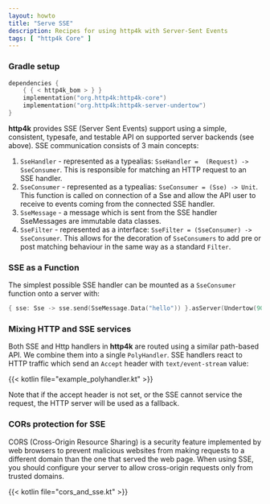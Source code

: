 ```yaml
---
layout: howto
title: "Serve SSE"
description: Recipes for using http4k with Server-Sent Events
tags: [ "http4k Core" ]
---
```


### Gradle setup

```kotlin
dependencies {
    { { < http4k_bom > } }
    implementation("org.http4k:http4k-core")
    implementation("org.http4k:http4k-server-undertow")
}
```

**http4k** provides SSE (Server Sent Events) support using a simple, consistent, typesafe, and testable API on supported
server backends (see above). SSE communication consists of 3 main concepts:

1. `SseHandler` - represented as a typealias: `SseHandler =  (Request) -> SseConsumer`. This is responsible for matching
   an HTTP request to an SSE handler.
1. `SseConsumer` - represented as a typealias: `SseConsumer = (Sse) -> Unit`. This function is called on connection of a
   Sse and allow the API user to receive to events coming from the connected SSE handler.
1. `SseMessage` - a message which is sent from the SSE handler SseMessages are immutable data classes.
1. `SseFilter` - represented as a interface: `SseFilter = (SseConsumer) -> SseConsumer`. This allows for the decoration
   of `SseConsumers` to add pre or post matching behaviour in the same way as a standard `Filter`.

### SSE as a Function

The simplest possible SSE handler can be mounted as a `SseConsumer` function onto a server with:

```kotlin
{ sse: Sse -> sse.send(SseMessage.Data("hello")) }.asServer(Undertow(9000)).start()
```

### Mixing HTTP and SSE services

Both SSE and Http handlers in **http4k** are routed using a similar path-based API. We combine them into a single
`PolyHandler`. SSE handlers react to HTTP traffic which send an `Accept` header with `text/event-stream` value:

{{< kotlin file="example_polyhandler.kt" >}}

Note that if the accept header is not set, or the SSE cannot service the request, the HTTP server will be used as a
fallback.

### CORs protection for SSE

CORS (Cross-Origin Resource Sharing) is a security feature implemented by web browsers to prevent malicious websites
from making requests to a different domain than the one that served the web page. When using SSE, you should 
configure your server to allow cross-origin requests only from trusted domains.

{{< kotlin file="cors_and_sse.kt" >}}


